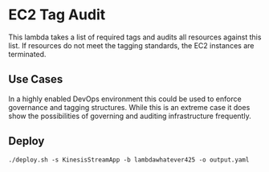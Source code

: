 # EC2 Tag Audit

This lambda takes a list of required tags and audits all resources against this list.
If resources do not meet the tagging standards, the EC2 instances are terminated.

## Use Cases

In a highly enabled DevOps environment this could be used to enforce governance and tagging 
structures. While this is an extreme case it does show the possibilities of governing and 
auditing infrastructure frequently.

## Deploy

```
./deploy.sh -s KinesisStreamApp -b lambdawhatever425 -o output.yaml
```
